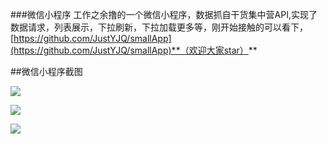 ###微信小程序
工作之余撸的一个微信小程序，数据抓自干货集中营API,实现了数据请求，列表展示，下拉刷新，下拉加载更多等，刚开始接触的可以看下，[https://github.com/JustYJQ/smallApp](https://github.com/JustYJQ/smallApp)**（欢迎大家star）**

##微信小程序截图

![](http://i.imgur.com/wGE3Ajm.png)

![](http://i.imgur.com/GhkphpC.png)

![](http://i.imgur.com/LnzBtRH.png)
